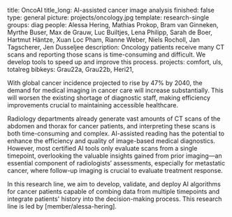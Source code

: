 title: OncoAI
title_long: AI-assisted cancer image analysis
finished: false
type: general
picture: projects/oncology.jpg
template: research-single
groups: diag
people: Alessa Hering, Mathias Prokop, Bram van Ginneken, Myrthe Buser, Max de Grauw, Luc Builtjes, Lena Philipp, Sarah de Boer, Hartmut Häntze, Xuan Loc Pham, Rianne Weber, Niels Rocholl, Jan Tagscherer, Jen Dusseljee
description: Oncology patients receive many CT scans and reporting those scans is time-consuming and difficult. We develop tools to speed up and improve this process.
projects: comfort, uls, totalreg
bibkeys: Grau22a, Grau22b, Heri21,

With global cancer incidence projected to rise by 47% by 2040, the demand for medical imaging in cancer care will increase substantially. This will worsen the existing shortage of diagnostic staff, making efficiency improvements crucial to maintaining accessible healthcare. 

Radiology departments already generate vast amounts of CT scans of the abdomen and thorax for cancer patients, and interpreting these scans is both time-consuming and complex. AI-assisted reading has the potential to enhance the efficiency and quality of image-based medical diagnostics. However, most certified AI tools only evaluate scans from a single timepoint, overlooking the valuable insights gained from prior imaging—an essential component of radiologists’ assessments, especially for metastatic cancer, where follow-up imaging is crucial to evaluate treatment response. 

In this research line, we aim to develop, validate, and deploy AI algorithms for cancer patients capable of combing data from multiple timepoints and integrate patients' history into the decision-making process. This research line is led by [member/alessa-hering]. 

